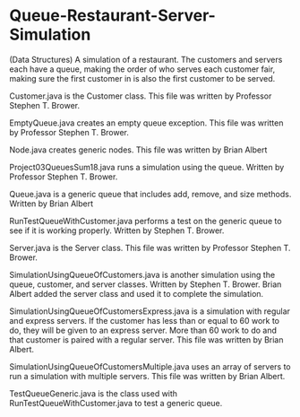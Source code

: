 # Queue-Restaurant-Server-Simulation
(Data Structures) A simulation of a restaurant. The customers and servers each have a queue, making the order of who serves each customer fair, making sure the first customer in is also the first customer to be served.

Customer.java is the Customer class. This file was written by Professor Stephen T. Brower.

EmptyQueue.java creates an empty queue exception. This file was written by Professor Stephen T. Brower.

Node.java creates generic nodes. This file was written by Brian Albert

Project03QueuesSum18.java runs a simulation using the queue. Written by Professor Stephen T. Brower.

Queue.java is a generic queue that includes add, remove, and size methods. Written by Brian Albert

RunTestQueueWithCustomer.java performs a test on the generic queue to see if it is working properly. Written by Stephen T. Brower.

Server.java is the Server class. This file was written by Professor Stephen T. Brower.

SimulationUsingQueueOfCustomers.java is another simulation using the queue, customer, and server classes. Written by Stephen T. Brower. Brian Albert added the server class and used it to complete the simulation.

SimulationUsingQueueOfCustomersExpress.java is a simulation with regular and express servers. If the customer has less than or equal to 60 work to do, they will be given to an express server. More than 60 work to do and that customer is paired with a regular server. This file was written by Brian Albert.

SimulationUsingQueueOfCustomersMultiple.java uses an array of servers to run a simulation with multiple servers. This file was written by Brian Albert.

TestQueueGeneric.java is the class used with RunTestQueueWithCustomer.java to test a generic queue. 
